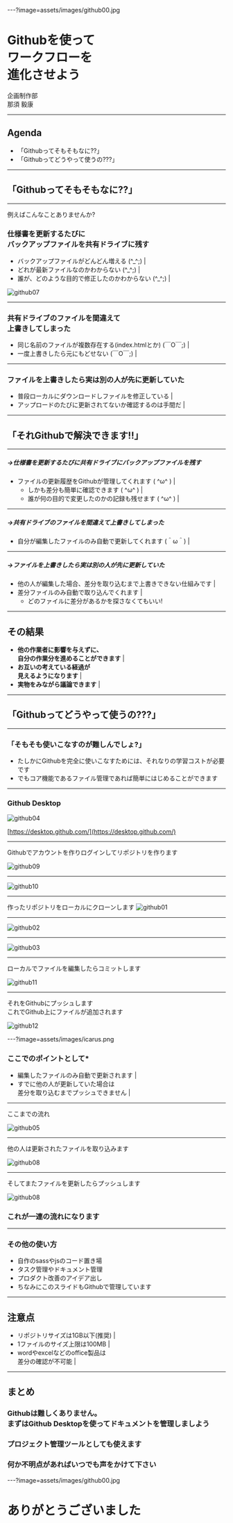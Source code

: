 ---?image=assets/images/github00.jpg
<h1 class="fc_white bold ta_center">Githubを使って<br>ワークフローを<br>進化させよう</h1>

<div class="fc_white ta_center">
企画制作部<br>
那須 毅康
</div>

---

## Agenda

- 「Githubってそもそもなに??」
- 「Githubってどうやって使うの???」

---

## **「Githubってそもそもなに??」**

---

例えばこんなことありませんか?

<h3 class="fc_white">仕様書を更新するたびに<br>バックアップファイルを共有ドライブに残す</h3>

- バックアップファイルがどんどん増える (^_^;) |
- どれが最新ファイルなのかわからない (^_^;) |
- 誰が、どのような目的で修正したのかわからない (^_^;) |

![github07](assets/images/github07.png)

---

<h3 class="fc_white">共有ドライブのファイルを間違えて<br>上書きしてしまった</h3>

- 同じ名前のファイルが複数存在する(index.htmlとか) (￣O￣;) |
- 一度上書きしたら元にもどせない (￣O￣;) |

---

<h3 class="fc_white">ファイルを上書きしたら実は別の人が先に更新していた</h3>

- 普段ローカルにダウンロードしファイルを修正している |
- アップロードのたびに更新されてないか確認するのは手間だ |

---

## **「それGithubで解決できます!!」**

---

##### →仕様書を更新するたびに共有ドライブにバックアップファイルを残す

- ファイルの更新履歴をGithubが管理してくれます ( ^ω^ ) |
  - しかも差分も簡単に確認できます ( ^ω^ ) |
  - 誰が何の目的で変更したのかの記録も残せます ( ^ω^ ) |

---

##### →共有ドライブのファイルを間違えて上書きしてしまった

- 自分が編集したファイルのみ自動で更新してくれます (＾ω＾) |

---

##### →ファイルを上書きしたら実は別の人が先に更新していた

- 他の人が編集した場合、差分を取り込むまで上書きできない仕組みです |
- 差分ファイルのみ自動で取り込んでくれます |
  - どのファイルに差分があるかを探さなくてもいい!

---

## その結果

- **他の作業者に影響を与えずに、<br>自分の作業分を進めることができます** |
- **お互いの考えている経過が<br>見えるようになります** |
- **実物をみながら議論できます** |

---

## **「Githubってどうやって使うの???」**

---

### 「そもそも使いこなすのが難しんでしょ?」

- たしかにGithubを完全に使いこなすためには、それなりの学習コストが必要です
- でもコア機能であるファイル管理であれば簡単にはじめることができます

---

### Github Desktop
![github04](assets/images/github04.png)

[https://desktop.github.com/](https://desktop.github.com/)

---

Githubでアカウントを作りログインしてリポジトリを作ります

![github09](assets/images/github09.png)

---

![github10](assets/images/github10.png)

---

作ったリポジトリをローカルにクローンします
![github01](assets/images/github01.png)

---

![github02](assets/images/github02.png)

---

![github03](assets/images/github03.png)

---

ローカルでファイルを編集したらコミットします

![github11](assets/images/github11.png)

---

それをGithubにプッシュします<br>
これでGithub上にファイルが追加されます

![github12](assets/images/github12.png)

---?image=assets/images/icarus.png

### **ここでのポイントとして***

- 編集したファイルのみ自動で更新されます |
- すでに他の人が更新していた場合は<br>差分を取り込むまでプッシュできません |

---

ここまでの流れ

![github05](assets/images/github05.png)

---

他の人は更新されたファイルを取り込みます

![github08](assets/images/github08.png)

---

そしてまたファイルを更新したらプッシュします

![github08](assets/images/github08.png)

### これが一連の流れになります

---

<h3 class="fc_white">その他の使い方</h3>

- 自作のsassやjsのコード置き場
- タスク管理やドキュメント管理
- プロダクト改善のアイデア出し
- ちなみにこのスライドもGithubで管理しています

---

<h2 class="fc_white bold">注意点</h2>

- リポジトリサイズは1GB以下(推奨) |
- 1ファイルのサイズ上限は100MB |
- wordやexcelなどのoffice製品は<br>差分の確認が不可能 |

---

<h2 class="fc_white bold">まとめ</h2>

### Githubは難しくありません。<br>まずはGithub Desktopを使ってドキュメントを管理しましよう
### プロジェクト管理ツールとしても使えます
### 何か不明点があればいつでも声をかけて下さい

---?image=assets/images/github00.jpg

<h1 class="fc_white bold">ありがとうございました</h1>
